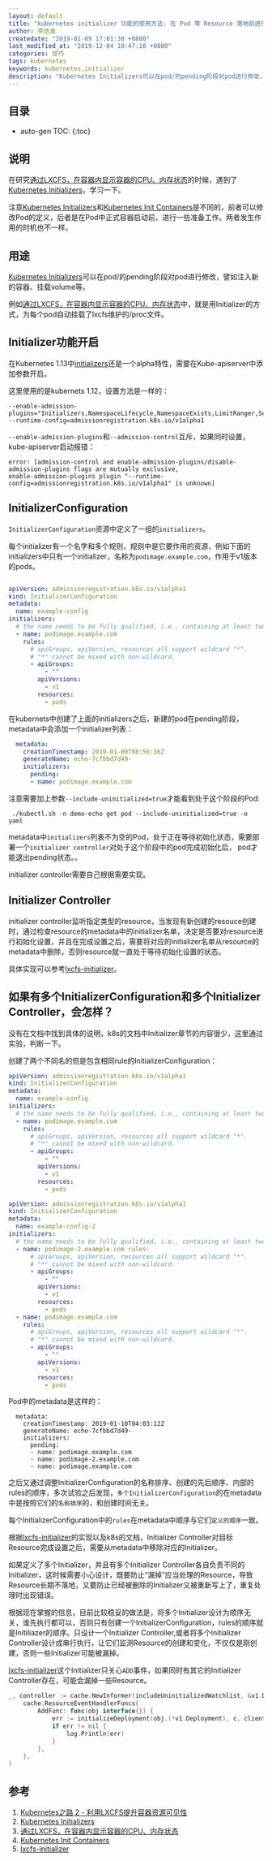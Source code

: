 ```yaml
---
layout: default
title: "kubernetes initializer 功能的使用方法: 在 Pod 等 Resource 落地前进行修改"
author: 李佶澳
createdate: "2019-01-09 17:01:30 +0800"
last_modified_at: "2019-12-04 10:47:18 +0800"
categories: 技巧
tags: kubernetes
keywords: kubernetes,initializer
description: "Kubernetes Initializers可以在pod/的pending阶段对pod进行修改，譬如注入新的容器、挂载volume等"
---
```


## 目录
* auto-gen TOC:
{:toc}

## 说明

在研究[通过LXCFS，在容器内显示容器的CPU、内存状态][3]的时候，遇到了[Kubernetes Initializers][2]，学习一下。

注意[Kubernetes Initializers][2]和[Kubernetes Init Containers][4]是不同的，前者可以修改Pod的定义，后者是在Pod中正式容器启动前，进行一些准备工作。两者发生作用的时机也不一样。

## 用途
 
[Kubernetes Initializers][2]可以在pod/的pending阶段对pod进行修改，譬如注入新的容器、挂载volume等。

例如[通过LXCFS，在容器内显示容器的CPU、内存状态][3]中，就是用Initializer的方式，为每个pod自动挂载了lxcfs维护的/proc文件。

## Initializer功能开启

在Kubernetes 1.13中[initializers][2]还是一个alpha特性，需要在Kube-apiserver中添加参数开启。

这里使用的是kubernets 1.12，设置方法是一样的：

	--enable-admission-plugins="Initializers,NamespaceLifecycle,NamespaceExists,LimitRanger,SecurityContextDeny,ServiceAccount,ResourceQuota"
	--runtime-config=admissionregistration.k8s.io/v1alpha1

`--enable-admission-plugins`和`--admission-control`互斥，如果同时设置，kube-apiserver启动报错：

	error: [admission-control and enable-admission-plugins/disable-admission-plugins flags are mutually exclusive, 
	enable-admission-plugins plugin "--runtime-config=admissionregistration.k8s.io/v1alpha1" is unknown]

## InitializerConfiguration

`InitializerConfiguration`资源中定义了一组的`initializers`。

每个initializer有一个名字和多个规则，规则中是它要作用的资源，例如下面的initializers中只有一个initializer，名称为`podimage.example.com`，作用于v1版本的pods。

```yaml

apiVersion: admissionregistration.k8s.io/v1alpha1
kind: InitializerConfiguration
metadata:
  name: example-config
initializers:
  # the name needs to be fully qualified, i.e., containing at least two "."
  - name: podimage.example.com
    rules:
      # apiGroups, apiVersion, resources all support wildcard "*".
      # "*" cannot be mixed with non-wildcard.
      - apiGroups:
          - ""
        apiVersions:
          - v1
        resources:
          - pods

```

在kubernets中创建了上面的initializers之后，新建的pod在pending阶段，metadata中会添加一个initializer列表：

```yaml
  metadata:
    creationTimestamp: 2019-01-09T08:56:36Z
    generateName: echo-7cfbbd7d49-
    initializers:
      pending:
      - name: podimage.example.com
```

注意需要加上参数`--include-uninitialized=true`才能看到处于这个阶段的Pod:

```
 ./kubectl.sh -n demo-echo get pod --include-uninitialized=true -o yaml
```

metadata中`initializers`列表不为空的Pod，处于正在等待初始化状态，需要部署一个`initializer controller`对处于这个阶段中的pod完成初始化后， pod才能退出pending状态。。

initializer controller需要自己根据需要实现。

## Initializer Controller

initializer controller监听指定类型的resource，当发现有新创建的resouce创建时，通过检查resource的metadata中的initializer名单，决定是否要对resource进行初始化设置，并且在完成设置之后，需要将对应的initializer名单从resource的metadata中删除，否则resource就一直处于等待初始化设置的状态。

具体实现可以参考[lxcfs-initializer][5]。

## 如果有多个InitializerConfiguration和多个Initializer Controller，会怎样？

没有在文档中找到具体的说明，k8s的文档中Initializer章节的内容很少，这里通过实验，判断一下。

创建了两个不同名的但是包含相同rule的InitializerConfiguration：

```yaml
apiVersion: admissionregistration.k8s.io/v1alpha1
kind: InitializerConfiguration
metadata:
  name: example-config
initializers:
  # the name needs to be fully qualified, i.e., containing at least two "."
  - name: podimage.example.com
    rules:
      # apiGroups, apiVersion, resources all support wildcard "*".
      # "*" cannot be mixed with non-wildcard.
      - apiGroups:
          - ""
        apiVersions:
          - v1
        resources:
          - pods

```

```yaml
apiVersion: admissionregistration.k8s.io/v1alpha1
kind: InitializerConfiguration
metadata:
  name: example-config-2
initializers:
  # the name needs to be fully qualified, i.e., containing at least two "."
  - name: podimage-2.example.com rules:
      # apiGroups, apiVersion, resources all support wildcard "*".
      # "*" cannot be mixed with non-wildcard.
      - apiGroups:
          - ""
        apiVersions:
          - v1
        resources:
          - pods
  - name: podimage.example.com
    rules:
      # apiGroups, apiVersion, resources all support wildcard "*".
      # "*" cannot be mixed with non-wildcard.
      - apiGroups:
          - ""
        apiVersions:
          - v1
        resources:
          - pods
```

Pod中的metadata是这样的：

```
  metadata:
    creationTimestamp: 2019-01-10T04:03:12Z
    generateName: echo-7cfbbd7d49-
    initializers:
      pending:
      - name: podimage.example.com
      - name: podimage-2.example.com
      - name: podimage.example.com
```

之后又通过调整InitializerConfiguration的名称排序、创建的先后顺序、内部的rules的顺序，多次试验之后发现，`多个InitializerConfiguration`的在metadata中是按照它们的`名称排序`的，和创建时间无关。

每个InitializerConfiguration中的`rules`在metadata中顺序与它们`定义的顺序`一致。

根据[lxcfs-initializer][5]的实现以及k8s的文档，Initializer Controller对目标Resource完成设置之后，需要从metadata中移除对应的Initializer。

如果定义了多个Initializer，并且有多个Initializer Controller各自负责不同的Initializer，这时候需要小心设计，既要防止“漏掉”应当处理的Resource，导致Resource长期不落地，又要防止已经被删除的Initializer又被重新写上了，重复处理时出现错误。

根据现在掌握的信息，目前比较稳妥的做法是，将多个Initializer设计为顺序无关，谁先执行都可以，否则只有创建一个InitializerConfiguration，rules的顺序就是Initiliazer的顺序。只设计一个Initializer Controller,或者将多个Initializer Controller设计成串行执行，让它们监测Resource的创建和变化，不仅仅是刚创建，否则一些Initializer可能被漏掉。

[lxcfs-initializer][5]这个Initializer只关心`ADD`事件，如果同时有其它的Initializer Controller存在，可能会漏掉一些Resource。

```go
_, controller := cache.NewInformer(includeUninitializedWatchlist, &v1.Deployment{}, resyncPeriod,
	cache.ResourceEventHandlerFuncs{
		AddFunc: func(obj interface{}) {
			err := initializeDeployment(obj.(*v1.Deployment), c, clientset)
			if err != nil {
				log.Println(err)
			}
		},
	},
)
```

## 参考

1. [Kubernetes之路 2 - 利用LXCFS提升容器资源可见性 ][1]
2. [Kubernetes Initializers][2]
3. [通过LXCFS，在容器内显示容器的CPU、内存状态][3]
4. [Kubernetes Init Containers][4]
5. [lxcfs-initializer][5]

[1]: https://yq.aliyun.com/articles/566208/ "Kubernetes之路 2 - 利用LXCFS提升容器资源可见性 "
[2]: https://kubernetes.io/docs/reference/access-authn-authz/extensible-admission-controllers/#initializers "Kubernetes Initializers"
[3]: https://www.lijiaocn.com/%E6%8A%80%E5%B7%A7/2019/01/09/kubernetes-lxcfs-docker-container.html "通过LXCFS，在容器内显示容器的CPU、内存状态"
[4]: https://kubernetes.io/docs/concepts/workloads/pods/init-containers/ "Kubernetes Init Containers"
[5]: https://github.com/lijiaocn/lxcfs-initializer "lxcfs-initializer"
